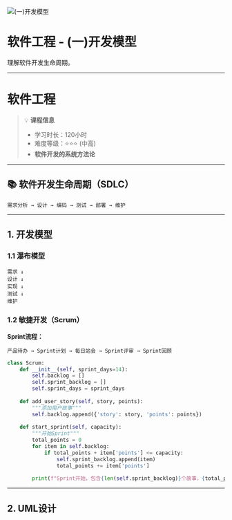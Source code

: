 ![(一)开发模型](https://via.placeholder.com/800x200?text=Development+Model)

# 软件工程 - (一)开发模型

理解软件开发生命周期。

---

# 软件工程

> 💡 **课程信息**
> - 学习时长：120小时  
> - 难度等级：⭐⭐⭐ (中高)
> - **软件开发的系统方法论**

---

## 📚 软件开发生命周期（SDLC）

```
需求分析 → 设计 → 编码 → 测试 → 部署 → 维护
```

---

## 1. 开发模型

### 1.1 瀑布模型

```
需求 ↓
设计 ↓
实现 ↓
测试 ↓
维护
```

### 1.2 敏捷开发（Scrum）

**Sprint流程：**

```
产品待办 → Sprint计划 → 每日站会 → Sprint评审 → Sprint回顾
```

```python
class Scrum:
    def __init__(self, sprint_days=14):
        self.backlog = []
        self.sprint_backlog = []
        self.sprint_days = sprint_days
    
    def add_user_story(self, story, points):
        """添加用户故事"""
        self.backlog.append({'story': story, 'points': points})
    
    def start_sprint(self, capacity):
        """开始Sprint"""
        total_points = 0
        for item in self.backlog:
            if total_points + item['points'] <= capacity:
                self.sprint_backlog.append(item)
                total_points += item['points']
        
        print(f"Sprint开始，包含{len(self.sprint_backlog)}个故事，{total_points}点")
```

---

## 2. UML设计